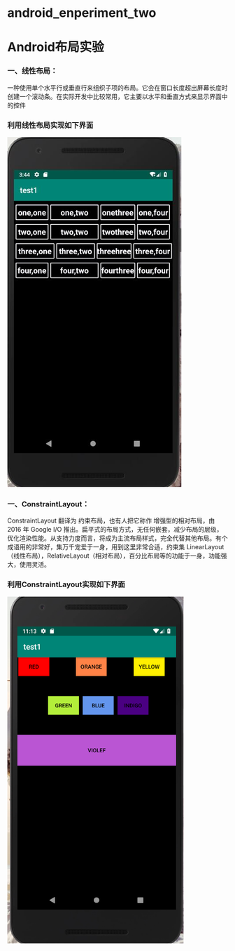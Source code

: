 # android_enperiment_two
# Android布局实验

### 一、线性布局：
   一种使用单个水平行或垂直行来组织子项的布局。它会在窗口长度超出屏幕长度时创建一个滚动条。在实际开发中比较常用，它主要以水平和垂直方式来显示界面中的控件
   
### 利用线性布局实现如下界面
 
 ![线性布局图片](https://github.com/BornTW/android_enperiment_two/blob/master/Images/android_enteriment2_1.jpg)
 
 ### 一、ConstraintLayout：
 ConstraintLayout 翻译为 约束布局，也有人把它称作 增强型的相对布局，由 2016 年 Google I/O 推出。扁平式的布局方式，无任何嵌套，减少布局的层级，优化渲染性能。从支持力度而言，将成为主流布局样式，完全代替其他布局。有个成语用的非常好，集万千宠爱于一身，用到这里非常合适，约束集 LinearLayout（线性布局），RelativeLayout（相对布局），百分比布局等的功能于一身，功能强大，使用灵活。
 
### 利用ConstraintLayout实现如下界面
  ![约束布局图片](https://github.com/BornTW/android_enperiment_two/blob/master/Images/android_enteriment2_3.png)
 
 
 
 
 
